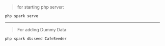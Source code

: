 > for starting php server: 
```shell
php spark serve
```
---
> For adding Dummy Data
```shell
php spark db:seed CafeSeeder
```
